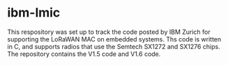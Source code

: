 # ibm-lmic

This respository was set up to track the code posted by IBM Zurich for
supporting the LoRaWAN MAC on embedded systems. Ths code is written in C,
and supports radios that use the Semtech SX1272 and SX1276 chips. The
repository contains the V1.5 code and V1.6 code.

